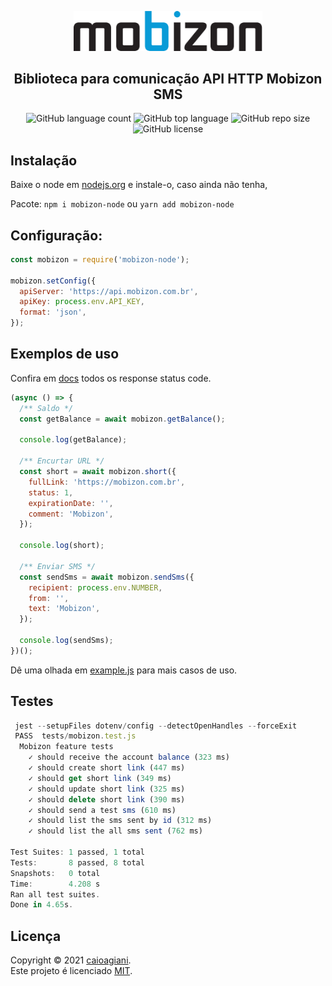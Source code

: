 <!--
/*
 * Obrigado por baixar este projeto, caso tenha alguma ideia, ajustes, etc...
 * dê um fork no repositório e crie uma Pull Request.
 */
-->

<p align="center">
  <a href="https://mobizon.com.br">
    <img src=".github/default.svg" width="60%" alt="Mobizon" title="Mobizon">
  </a>
</p>

<h2 align="center">Biblioteca para comunicação API HTTP Mobizon SMS</h2>

<p align="center">
  <img alt="GitHub language count" src="https://img.shields.io/github/languages/count/caioagiani/mobizon-node">
  <img alt="GitHub top language" src="https://img.shields.io/github/languages/top/caioagiani/mobizon-node">
  <img alt="GitHub repo size" src="https://img.shields.io/github/repo-size/caioagiani/mobizon-node">
  <img alt="GitHub license" src="https://img.shields.io/badge/license-MIT-blue.svg">
</p>

## Instalação

Baixe o node em [nodejs.org](http://nodejs.org) e instale-o, caso ainda não tenha,

Pacote: `npm i mobizon-node` ou `yarn add mobizon-node`

## Configuração:

```js
const mobizon = require('mobizon-node');

mobizon.setConfig({
  apiServer: 'https://api.mobizon.com.br',
  apiKey: process.env.API_KEY,
  format: 'json',
});
```

## Exemplos de uso

Confira em [docs](https://github.com/caioagiani/mobizon-node/blob/master/docs) todos os response status code.

```js
(async () => {
  /** Saldo */
  const getBalance = await mobizon.getBalance();

  console.log(getBalance);

  /** Encurtar URL */
  const short = await mobizon.short({
    fullLink: 'https://mobizon.com.br',
    status: 1,
    expirationDate: '',
    comment: 'Mobizon',
  });

  console.log(short);

  /** Enviar SMS */
  const sendSms = await mobizon.sendSms({
    recipient: process.env.NUMBER,
    from: '',
    text: 'Mobizon',
  });

  console.log(sendSms);
})();
```

Dê uma olhada em [example.js](https://github.com/caioagiani/mobizon-node/blob/master/example.js) para mais casos de uso.

## Testes

```javascript
 jest --setupFiles dotenv/config --detectOpenHandles --forceExit
 PASS  tests/mobizon.test.js
  Mobizon feature tests
    ✓ should receive the account balance (323 ms)
    ✓ should create short link (447 ms)
    ✓ should get short link (349 ms)
    ✓ should update short link (325 ms)
    ✓ should delete short link (390 ms)
    ✓ should send a test sms (610 ms)
    ✓ should list the sms sent by id (312 ms)
    ✓ should list the all sms sent (762 ms)

Test Suites: 1 passed, 1 total
Tests:       8 passed, 8 total
Snapshots:   0 total
Time:        4.208 s
Ran all test suites.
Done in 4.65s.
```

## Licença

Copyright © 2021 [caioagiani](https://github.com/caioagiani).<br />
Este projeto é licenciado [MIT](https://github.com/caioagiani/mobizon-node/blob/master/LICENSE).
